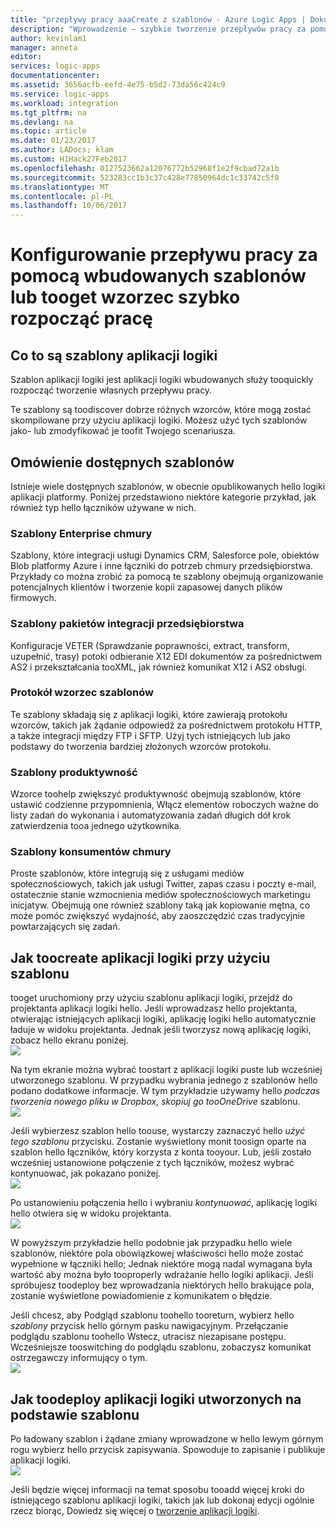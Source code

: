 ```yaml
---
title: "przepływy pracy aaaCreate z szablonów - Azure Logic Apps | Dokumentacja firmy Microsoft"
description: "Wprowadzenie — szybkie tworzenie przepływów pracy za pomocą aplikacji tooconnect szablonów aplikacji logiki platformy Azure i integrowanie danych."
author: kevinlam1
manager: anneta
editor: 
services: logic-apps
documentationcenter: 
ms.assetid: 3656acfb-eefd-4e75-b5d2-73da56c424c9
ms.service: logic-apps
ms.workload: integration
ms.tgt_pltfrm: na
ms.devlang: na
ms.topic: article
ms.date: 01/23/2017
ms.author: LADocs; klam
ms.custom: H1Hack27Feb2017
ms.openlocfilehash: 0127523662a12076772b52968f1e2f9cbad72a1b
ms.sourcegitcommit: 523283cc1b3c37c428e77850964dc1c33742c5f0
ms.translationtype: MT
ms.contentlocale: pl-PL
ms.lasthandoff: 10/06/2017
---
```

# <a name="configure-a-workflow-using-a-pre-built-template-or-pattern-tooget-started-quickly"></a>Konfigurowanie przepływu pracy za pomocą wbudowanych szablonów lub tooget wzorzec szybko rozpocząć pracę

## <a name="what-are-logic-app-templates"></a>Co to są szablony aplikacji logiki
Szablon aplikacji logiki jest aplikacji logiki wbudowanych służy tooquickly rozpocząć tworzenie własnych przepływu pracy. 

Te szablony są toodiscover dobrze różnych wzorców, które mogą zostać skompilowane przy użyciu aplikacji logiki. Możesz użyć tych szablonów jako- lub zmodyfikować je toofit Twojego scenariusza.

## <a name="overview-of-available-templates"></a>Omówienie dostępnych szablonów
Istnieje wiele dostępnych szablonów, w obecnie opublikowanych hello logiki aplikacji platformy. Poniżej przedstawiono niektóre kategorie przykład, jak również typ hello łączników używane w nich.

### <a name="enterprise-cloud-templates"></a>Szablony Enterprise chmury
Szablony, które integracji usługi Dynamics CRM, Salesforce pole, obiektów Blob platformy Azure i inne łączniki do potrzeb chmury przedsiębiorstwa. Przykłady co można zrobić za pomocą te szablony obejmują organizowanie potencjalnych klientów i tworzenie kopii zapasowej danych plików firmowych.

### <a name="enterprise-integration-pack-templates"></a>Szablony pakietów integracji przedsiębiorstwa
Konfiguracje VETER (Sprawdzanie poprawności, extract, transform, uzupełnić, trasy) potoki odbieranie X12 EDI dokumentów za pośrednictwem AS2 i przekształcania tooXML, jak również komunikat X12 i AS2 obsługi.

### <a name="protocol-pattern-templates"></a>Protokół wzorzec szablonów
Te szablony składają się z aplikacji logiki, które zawierają protokołu wzorców, takich jak żądanie odpowiedź za pośrednictwem protokołu HTTP, a także integracji między FTP i SFTP. Użyj tych istniejących lub jako podstawy do tworzenia bardziej złożonych wzorców protokołu.  

### <a name="personal-productivity-templates"></a>Szablony produktywność
Wzorce toohelp zwiększyć produktywność obejmują szablonów, które ustawić codzienne przypomnienia, Włącz elementów roboczych ważne do listy zadań do wykonania i automatyzowania zadań długich dół krok zatwierdzenia tooa jednego użytkownika.

### <a name="consumer-cloud-templates"></a>Szablony konsumentów chmury
Proste szablonów, które integrują się z usługami mediów społecznościowych, takich jak usługi Twitter, zapas czasu i poczty e-mail, ostatecznie stanie wzmocnienia mediów społecznościowych marketingu inicjatyw. Obejmują one również szablony taką jak kopiowanie mętna, co może pomóc zwiększyć wydajność, aby zaoszczędzić czas tradycyjnie powtarzających się zadań. 

## <a name="how-toocreate-a-logic-app-using-a-template"></a>Jak toocreate aplikacji logiki przy użyciu szablonu
tooget uruchomiony przy użyciu szablonu aplikacji logiki, przejdź do projektanta aplikacji logiki hello. Jeśli wprowadzasz hello projektanta, otwierając istniejących aplikacji logiki, aplikację logiki hello automatycznie ładuje w widoku projektanta. Jednak jeśli tworzysz nową aplikację logiki, zobacz hello ekranu poniżej.  
 ![](../../includes/media/app-service-logic-templates/template7.png)  

Na tym ekranie można wybrać toostart z aplikacji logiki puste lub wcześniej utworzonego szablonu. W przypadku wybrania jednego z szablonów hello podano dodatkowe informacje. W tym przykładzie używamy hello *podczas tworzenia nowego pliku w Dropbox, skopiuj go tooOneDrive* szablonu.  
 ![](../../includes/media/app-service-logic-templates/template2.png)  

Jeśli wybierzesz szablon hello toouse, wystarczy zaznaczyć hello *użyć tego szablonu* przycisku. Zostanie wyświetlony monit toosign oparte na szablon hello łączników, który korzysta z konta tooyour. Lub, jeśli zostało wcześniej ustanowione połączenie z tych łączników, możesz wybrać kontynuować, jak pokazano poniżej.  
 ![](../../includes/media/app-service-logic-templates/template3.png)  

Po ustanowieniu połączenia hello i wybraniu *kontynuować*, aplikację logiki hello otwiera się w widoku projektanta.  
 ![](../../includes/media/app-service-logic-templates/template4.png)  

W powyższym przykładzie hello podobnie jak przypadku hello wiele szablonów, niektóre pola obowiązkowej właściwości hello może zostać wypełnione w łączniki hello; Jednak niektóre mogą nadal wymagana była wartość aby można było tooproperly wdrażanie hello logiki aplikacji. Jeśli spróbujesz toodeploy bez wprowadzania niektórych hello brakujące pola, zostanie wyświetlone powiadomienie z komunikatem o błędzie.

Jeśli chcesz, aby Podgląd szablonu toohello tooreturn, wybierz hello *szablony* przycisk hello górnym pasku nawigacyjnym. Przełączanie podglądu szablonu toohello Wstecz, utracisz niezapisane postępu. Wcześniejsze tooswitching do podglądu szablonu, zobaczysz komunikat ostrzegawczy informujący o tym.  
 ![](../../includes/media/app-service-logic-templates/template5.png)  

## <a name="how-toodeploy-a-logic-app-created-from-a-template"></a>Jak toodeploy aplikacji logiki utworzonych na podstawie szablonu
Po ładowany szablon i żądane zmiany wprowadzone w hello lewym górnym rogu wybierz hello przycisk zapisywania. Spowoduje to zapisanie i publikuje aplikacji logiki.  
 ![](../../includes/media/app-service-logic-templates/template6.png)  

Jeśli będzie więcej informacji na temat sposobu tooadd więcej kroki do istniejącego szablonu aplikacji logiki, takich jak lub dokonaj edycji ogólnie rzecz biorąc, Dowiedz się więcej o [tworzenie aplikacji logiki](../logic-apps/logic-apps-create-a-logic-app.md).

